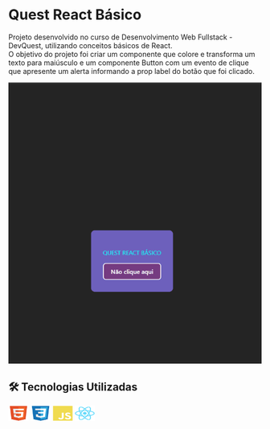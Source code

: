 # Quest React Básico
Projeto desenvolvido no curso de Desenvolvimento Web Fullstack - DevQuest, utilizando conceitos básicos de React.  
O objetivo do projeto foi criar um componente que colore e transforma um texto para
maiúsculo e um componente Button com um evento de clique que
apresente um alerta informando a prop label do botão que
foi clicado.

![Project gif](src/images/quest-react-basico.gif)

## 🛠️ Tecnologias Utilizadas
<div style="display: inline_block">
  <img align="center" alt="HTML" height="30" width="40" src="https://raw.githubusercontent.com/devicons/devicon/master/icons/html5/html5-original.svg">
  <img align="center" alt="CSS" height="30" width="40" src="https://raw.githubusercontent.com/devicons/devicon/master/icons/css3/css3-original.svg">
  <img align="center" alt="Js" height="30" width="40" src="https://raw.githubusercontent.com/devicons/devicon/master/icons/javascript/javascript-plain.svg">
  <img align="center" alt="react" height="30" width="40" src="https://raw.githubusercontent.com/devicons/devicon/master/icons/react/react-original.svg">
</div>
